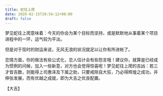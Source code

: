 ```yaml
---
title: 蛇往上爬
date: 2020-02-15T20:54:12+08:00
draft: false
---
```


梦见蛇往上爬意味着：今天的你会为某个目标而坚持，或是默默地从事着某个项目进程中的一环，运气较为平淡。

但是对于现时的财运来说，无风无浪的状况就足以让你有所进帐了。

恋情方面，你的做法有些公式化，恋人估计会有些怨言哦！建议你，就算是已经成为惯例的问候，加入一些新意，对方也会觉得惊喜呢！梦见蛇往上爬的吉凶：若三才皆吉数，则能得上司惠泽及下属之助，只要戒除自大狂，乃必得辉煌之成功，并伸张发展，而有优越之成就，即为大吉之优良配置。

【大吉】